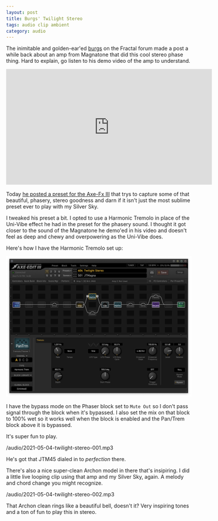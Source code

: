 ```yaml
---
layout: post
title: Burgs' Twilight Stereo
tags: audio clip ambient
category: audio
---
```


The inimitable and golden-ear'ed [burgs](https://forum.fractalaudio.com/members/burgs.31425/) on the Fractal forum made a post a while back about an amp from Magnatone that did this cool stereo phase thing. Hard to explain, go listen to his demo video of the amp to understand.

<iframe width="560" height="315" src="https://www.youtube.com/embed/p-pIPs0Yiio" title="YouTube video player" frameborder="0" allow="accelerometer; autoplay; clipboard-write; encrypted-media; gyroscope; picture-in-picture" allowfullscreen></iframe>

Today [he posted a preset for the Axe-Fx III](https://forum.fractalaudio.com/threads/stereo-harmonic-tremolo.150876/page-2#post-2086983) that trys to capture some of that beautiful, phasery, stereo goodness and darn if it isn't just the most sublime preset ever to play with my Silver Sky.

I tweaked his preset a bit. I opted to use a Harmonic Tremolo in place of the Uni-Vibe effect he had in the preset for the phasery sound. I thought it got closer to the sound of the Magnatone he demo'ed in his video and doesn't feel as deep and chewy and overpowering as the Uni-Vibe does.

Here's how I have the Harmonic Tremolo set up:

![Harmonic Tremolo Setup](/images/twilight-stereo-harmonic-tremolo.png)

I have the bypass mode on the Phaser block set to `Mute Out` so I don't pass signal through the block when it's bypassed. I also set the mix on that block to 100% wet so it works well when the block is enabled and the Pan/Trem block above it is bypassed.

It's super fun to play.

/audio/2021-05-04-twilight-stereo-001.mp3

He's got that JTM45 dialed in to _perfection_ there.

There's also a nice super-clean Archon model in there that's insipiring. I did a little live looping clip using that amp and my Silver Sky, again. A melody and chord change you might recognize.

/audio/2021-05-04-twilight-stereo-002.mp3

That Archon clean rings like a beautiful bell, doesn't it? Very inspiring tones and a ton of fun to play this in stereo.
